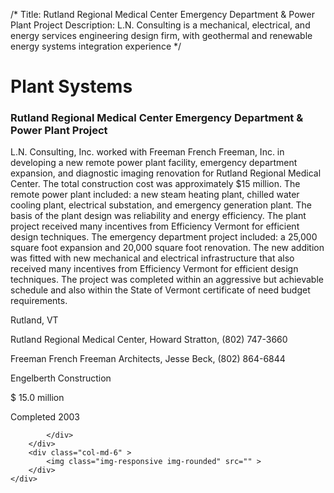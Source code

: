 /*
Title: Rutland Regional Medical Center Emergency Department & Power Plant Project
Description: L.N. Consulting is a mechanical, electrical, and energy services engineering design firm, with geothermal and renewable energy systems integration experience
*/

# Plant Systems

<div>
	<div class="row">
		<div class="col-md-6" >
			<div class="well" >
				<h3>Rutland Regional Medical Center Emergency Department & Power Plant Project</h3>
				<p>
   
   L.N. Consulting, Inc. worked with Freeman French Freeman, Inc. in developing a new remote power plant facility, emergency department expansion, and diagnostic imaging renovation for Rutland Regional Medical Center.  The total construction cost was approximately $15 million.  The remote power plant included: a new steam heating plant, chilled water cooling plant, electrical substation, and emergency generation plant.  The basis of the plant design was reliability and energy efficiency.  The plant project received many incentives from Efficiency Vermont for efficient design techniques.  The emergency department project included: a 25,000 square foot expansion and 20,000 square foot renovation.  The new addition was fitted with new mechanical and electrical infrastructure that also received many incentives from Efficiency Vermont for efficient design techniques.  The project was completed within an aggressive but achievable schedule and also within the State of Vermont certificate of need budget requirements.
</p>
				<p>Rutland, VT</p>
				<p>Rutland Regional Medical Center, Howard Stratton, (802) 747-3660</p>
				<p>Freeman French Freeman Architects, Jesse Beck, (802) 864-6844</p>
				<p>Engelberth Construction</p>
				<p>$ 15.0 million</p>
				<p>Completed 2003</p>
				<p></p>
				
			</div>
		</div>
		<div class="col-md-6" >
			<img class="img-responsive img-rounded" src="" >
		</div>
	</div>
</div>